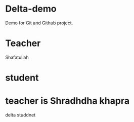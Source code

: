 # Delta-demo
Demo for Git  and Github project.
# Teacher 
Shafatullah
# student
# teacher is Shradhdha khapra 
delta studdnet 